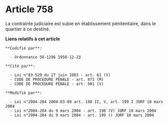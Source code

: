 # Article 758

La contrainte judiciaire est subie en établissement pénitentiaire, dans le quartier à ce destiné.

**Liens relatifs à cet article**

	**Codifié par**:

	  - Ordonnance 58-1296 1958-12-23

	**Cité par**:

	  - Loi n°83-520 du 27 juin 1983 - art. 61 (V)
	  - CODE DE PROCEDURE PENALE - art. 871 (M)
	  - CODE DE PROCEDURE PENALE - art. 901 (V)

	**Modifié par**:

	  - Loi n°2004-204 2004-03-09 art. 198 II, V, art. 199 I JORF 10 mars 2004
	  - Loi n°2004-204 du 9 mars 2004 - art. 198 (V) JORF 10 mars 2004
	  - Loi n°2004-204 du 9 mars 2004 - art. 199 () JORF 10 mars 2004

